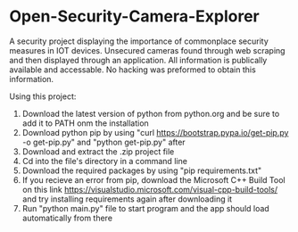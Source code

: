 # Open-Security-Camera-Explorer

A security project displaying the importance of commonplace security measures in IOT devices. Unsecured cameras found through web scraping and then displayed through an application. All information is publically available and accessable. No hacking was preformed to obtain this information.


Using this project:
1. Download the latest version of python from python.org and be sure to add it to PATH onm the installation
3. Download python pip by using "curl https://bootstrap.pypa.io/get-pip.py -o get-pip.py" and "python get-pip.py" after
4. Download and extract the .zip project file
5. Cd into the file's directory in a command line
6. Download the required packages by using "pip requirements.txt"
7. If you recieve an error from pip, download the Microsoft C++ Build Tool on this link https://visualstudio.microsoft.com/visual-cpp-build-tools/ and try installing requirements again after downloading it
8. Run "python main.py" file to start program and the app should load automatically from there
